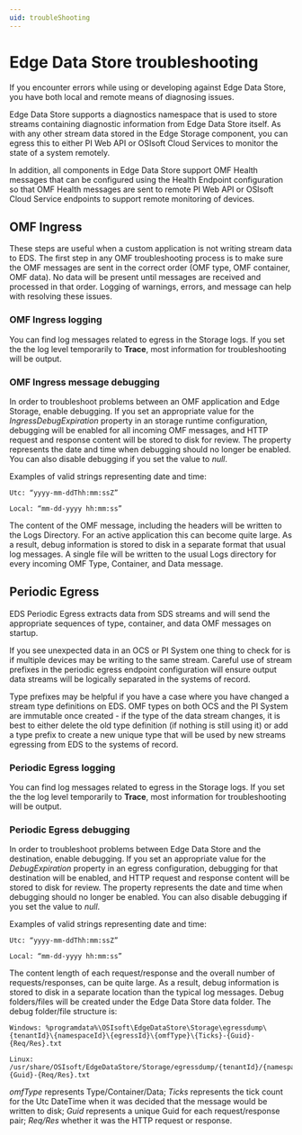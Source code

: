 ```yaml
---
uid: troubleShooting
---
```


# Edge Data Store troubleshooting

If you encounter errors while using or developing against Edge Data Store, you have both local and remote means of diagnosing issues.

Edge Data Store supports a diagnostics namespace that is used to store streams containing diagnostic information from Edge Data Store itself. As with any other stream data stored in the Edge Storage component, you can egress this to either PI Web API or OSIsoft Cloud Services to monitor the state of a system remotely.

In addition, all components in Edge Data Store support OMF Health messages that can be configured using the Health Endpoint configuration so that OMF Health messages are sent to remote PI Web API or OSIsoft Cloud Service endpoints to support remote monitoring of devices.

## OMF Ingress

These steps are useful when a custom application is not writing stream data to EDS. The first step in any OMF troubleshooting process is to make sure the OMF messages are sent in the correct order (OMF type, OMF container, OMF data). No data will be present until messages are received and processed in that order. Logging of warnings, errors, and message can help with resolving these issues.

### OMF Ingress logging

You can find log messages related to egress in the Storage logs. If you set the the log level temporarily to **Trace**, most information for troubleshooting will be output.

### OMF Ingress message debugging

In order to troubleshoot problems between an OMF application and Edge Storage, enable debugging. If you set an appropriate value for the *IngressDebugExpiration* property in an storage runtime configuration, debugging will be enabled for all incoming OMF messages, and HTTP request and response content will be stored to disk for review. The property represents the date and time when debugging should no longer be enabled. You can also disable debugging if you set the value to *null*.

Examples of valid strings representing date and time:

    Utc: “yyyy-mm-ddThh:mm:ssZ”

    Local: “mm-dd-yyyy hh:mm:ss”

The content of the OMF message, including the headers will be written to the Logs Directory. For an active application this can become quite large. As a result, debug information is stored to disk in a separate format that usual log messages. A single file will be written to the usual Logs directory for every incoming OMF Type, Container, and Data message.

## Periodic Egress

EDS Periodic Egress extracts data from SDS streams and will send the appropriate sequences of type, container, and data OMF messages on startup.

If you see unexpected data in an OCS or PI System one thing to check for is if multiple devices may be writing to the same stream. Careful use of stream prefixes in the periodic egress endpoint configuration will ensure output data streams will be logically separated in the systems of record.

Type prefixes may be helpful if you have a case where you have changed a stream type definitions on EDS. OMF types on both OCS and the PI System are immutable once created - if the type of the data stream changes, it is best to either delete the old type definition (if nothing is still using it) or add a type prefix to create a new unique type that will be used by new streams egressing from EDS to the systems of record.

### Periodic Egress logging

You can find log messages related to egress in the Storage logs. If you set the the log level temporarily to **Trace**, most information for troubleshooting will be output.

### Periodic Egress debugging

In order to troubleshoot problems between Edge Data Store and the destination, enable debugging. If you set an appropriate value for the *DebugExpiration* property in an egress configuration, debugging for that destination will be enabled, and HTTP request and response content will be stored to disk for review. The property represents the date and time when debugging should no longer be enabled. You can also disable debugging if you set the value to *null*.

Examples of valid strings representing date and time:

    Utc: “yyyy-mm-ddThh:mm:ssZ”

    Local: “mm-dd-yyyy hh:mm:ss”

The content length of each request/response and the overall number of requests/responses, can be quite large. As a result, debug information is stored to disk in a separate location than the typical log messages. Debug folders/files will be created under the Edge Data Store data folder. The debug folder/file structure is:

    Windows: %programdata%\OSIsoft\EdgeDataStore\Storage\egressdump\{tenantId}\{namespaceId}\{egressId}\{omfType}\{Ticks}-{Guid}-{Req/Res}.txt

    Linux: /usr/share/OSIsoft/EdgeDataStore/Storage/egressdump/{tenantId}/{namespaceId}/{egressId}/{omfType}/{Ticks}-{Guid}-{Req/Res}.txt

*omfType* represents Type/Container/Data;
*Ticks* represents the tick count for the Utc DateTime when it was decided that the message would be written to disk;
*Guid* represents a unique Guid for each request/response pair;
*Req/Res* whether it was the HTTP request or response.
